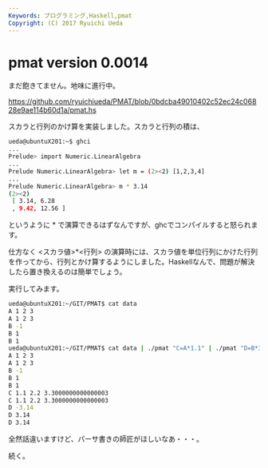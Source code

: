 ```yaml
---
Keywords: プログラミング,Haskell,pmat
Copyright: (C) 2017 Ryuichi Ueda
---
```


# <!--:ja-->pmat version 0.0014<!--:-->
<!--:ja-->まだ飽きてません。地味に進行中。

<a href="https://github.com/ryuichiueda/PMAT/blob/0bdcba49010402c52ec24c06828e9ae114b60d1a/pmat.hs" target="_blank">https://github.com/ryuichiueda/PMAT/blob/0bdcba49010402c52ec24c06828e9ae114b60d1a/pmat.hs</a>

スカラと行列のかけ算を実装しました。スカラと行列の積は、

```bash
ueda@ubuntuX201:~$ ghci
...
Prelude> import Numeric.LinearAlgebra
...
Prelude Numeric.LinearAlgebra> let m = (2><2) [1,2,3,4]
...
Prelude Numeric.LinearAlgebra> m * 3.14
(2><2)
 [ 3.14, 6.28
 , 9.42, 12.56 ]
```

というように * で演算できるはずなんですが、ghcでコンパイルすると怒られます。

仕方なく <スカラ値>*<行列> の演算時には、スカラ値を単位行列にかけた行列を作ってから、行列とかけ算するようにしました。Haskellなんで、問題が解決したら置き換えるのは簡単でしょう。

実行してみます。

```bash
ueda@ubuntuX201:~/GIT/PMAT$ cat data 
A 1 2 3
A 1 2 3
B -1
B 1
B 1
ueda@ubuntuX201:~/GIT/PMAT$ cat data | ./pmat "C=A*1.1" | ./pmat "D=B*3.14"
A 1 2 3
A 1 2 3
B -1
B 1
B 1
C 1.1 2.2 3.3000000000000003
C 1.1 2.2 3.3000000000000003
D -3.14
D 3.14
D 3.14
```

全然話違いますけど、パーサ書きの師匠がほしいなあ・・・。


続く。<!--:-->
